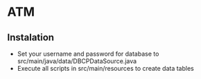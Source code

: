 # ATM
## Instalation 
* Set your username and password for database to src/main/java/data/DBCPDataSource.java
* Execute all scripts in src/main/resources to create data tables 
